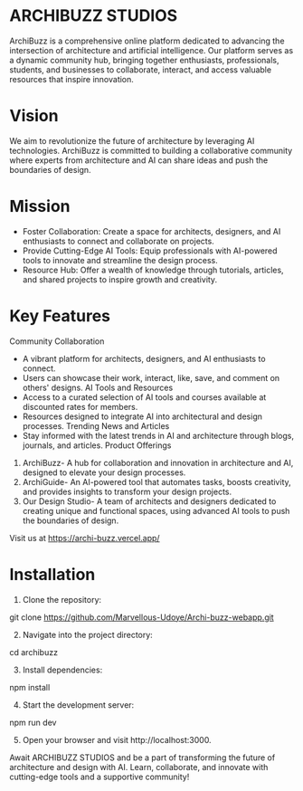 # ARCHIBUZZ STUDIOS
ArchiBuzz is a comprehensive online platform dedicated to advancing the intersection of architecture and artificial intelligence. Our platform serves as a dynamic community hub, bringing together enthusiasts, professionals, students, and businesses to collaborate, interact, and access valuable resources that inspire innovation.

# Vision
We aim to revolutionize the future of architecture by leveraging AI technologies. ArchiBuzz is committed to building a collaborative community where experts from architecture and AI can share ideas and push the boundaries of design.

# Mission
- Foster Collaboration: Create a space for architects, designers, and AI enthusiasts to connect and collaborate on projects.
- Provide Cutting-Edge AI Tools: Equip professionals with AI-powered tools to innovate and streamline the design process.
- Resource Hub: Offer a wealth of knowledge through tutorials, articles, and shared projects to inspire growth and creativity.
  
# Key Features
Community Collaboration
- A vibrant platform for architects, designers, and AI enthusiasts to connect.
- Users can showcase their work, interact, like, save, and comment on others' designs.
AI Tools and Resources
- Access to a curated selection of AI tools and courses available at discounted rates for members.
- Resources designed to integrate AI into architectural and design processes.
Trending News and Articles
- Stay informed with the latest trends in AI and architecture through blogs, journals, and articles.
Product Offerings
 1. ArchiBuzz- A hub for collaboration and innovation in architecture and AI, designed to elevate your design processes.
 2. ArchiGuide- An AI-powered tool that automates tasks, boosts creativity, and provides insights to transform your design projects.
 3. Our Design Studio- A team of architects and designers dedicated to creating unique and functional spaces, using advanced AI tools to push the boundaries of design.

Visit us at https://archi-buzz.vercel.app/

# Installation
1. Clone the repository:

  git clone https://github.com/Marvellous-Udoye/Archi-buzz-webapp.git

2. Navigate into the project directory:

  cd archibuzz

3. Install dependencies:

  npm install

4. Start the development server:

  npm run dev

5. Open your browser and visit http://localhost:3000.

Await ARCHIBUZZ STUDIOS and be a part of transforming the future of architecture and design with AI. Learn, collaborate, and innovate with cutting-edge tools and a supportive community!
